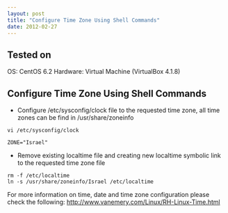 ```yaml
---
layout: post
title: "Configure Time Zone Using Shell Commands"
date: 2012-02-27
---
```


## Tested on
OS: CentOS 6.2
Hardware: Virtual Machine (VirtualBox 4.1.8)

## Configure Time Zone Using Shell Commands

* Configure /etc/sysconfig/clock file to the requested time zone, all time zones can be find in /usr/share/zoneinfo

```
vi /etc/sysconfig/clock
```

```
ZONE="Israel"
```
* Remove existing localtime file and creating new localtime symbolic link to the requested time zone file

```
rm -f /etc/localtime
ln -s /usr/share/zoneinfo/Israel /etc/localtime
```

For more information on time, date and time zone configuration please check the following: <http://www.vanemery.com/Linux/RH-Linux-Time.html>
